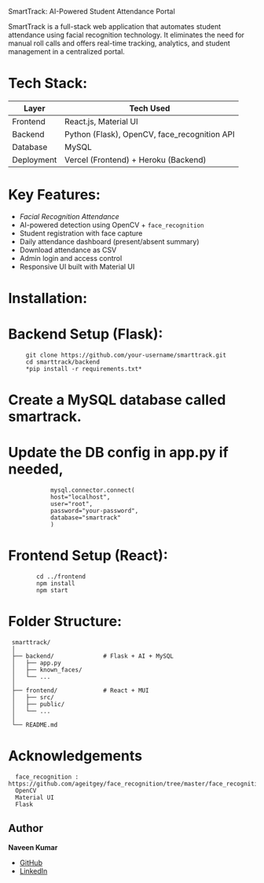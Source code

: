 SmartTrack: AI-Powered Student Attendance Portal

SmartTrack is a full-stack web application that automates student attendance using facial recognition technology. It eliminates the need for manual roll calls and offers real-time tracking, analytics, and student management in a centralized portal.


# Tech Stack:

| Layer        | Tech Used                              |
|--------------|----------------------------------------|
| Frontend     | React.js, Material UI                  |
| Backend      | Python (Flask), OpenCV, face_recognition API |
| Database     | MySQL                                  |
| Deployment   | Vercel (Frontend) + Heroku (Backend)   |


# Key Features:

-  *Facial Recognition Attendance*
-  AI-powered detection using OpenCV + `face_recognition`
-  Student registration with face capture
-  Daily attendance dashboard (present/absent summary)
-  Download attendance as CSV
-  Admin login and access control
-  Responsive UI built with Material UI


# Installation:

   # Backend Setup (Flask):
         git clone https://github.com/your-username/smarttrack.git
         cd smarttrack/backend
         *pip install -r requirements.txt*
    
   # Create a MySQL database called smartrack.
   # Update the DB config in app.py if needed,   
                mysql.connector.connect(
                host="localhost",
                user="root",
                password="your-password",
                database="smartrack"
                )
   # Frontend Setup (React):
            cd ../frontend
            npm install
            npm start

   # Folder Structure:
            
     smarttrack/
     │
     ├── backend/              # Flask + AI + MySQL
     │   ├── app.py
     │   ├── known_faces/
     │   └── ...
     │
     ├── frontend/             # React + MUI
     │   ├── src/
     │   ├── public/
     │   └── ...
     │
     └── README.md



# Acknowledgements
     
      face_recognition :  https://github.com/ageitgey/face_recognition/tree/master/face_recognition
      OpenCV
      Material UI
      Flask



  ## Author

**Naveen Kumar**

- [GitHub](https://github.com/Acc284)  
- [LinkedIn](https://www.linkedin.com/in/naveen-kumar-b49a39283)

    



























     
